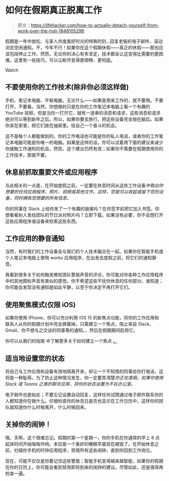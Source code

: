 # 如何在假期真正脱离工作

> 原文：<https://lifehacker.com/how-to-actually-detach-yourself-from-work-over-the-holi-1848105298>

假期是一年中放松、与家人共度美好时光的特殊时刻...回复老板的电子邮件，滚动浏览空闲通知。不，今年不行！如果你在这个假期休假——真正的休假——那也应该包括停止工作。然而，无论你的决心有多坚定，技术都会让这变得比需要的更困难。这里有一些技巧，可以让断开变得更顺畅、更彻底。

Watch

## 不要使用你的工作技术(除非你必须这样做)

手机、笔记本电脑、平板电脑，无论什么——如果是用来工作的，就不要用。不要打开，不要看。当然，你想做的只是在你的工作笔记本电脑上看一个有趣的 YouTube 视频，但是当你一打开它，就有一连串的消息和请求，这些消息和请求绝对可以等到新年之后。所以，如果你要去旅行，把这些设备完全抛在脑后。如果你呆在家里，把它们放在抽屉里。给自己一个奋斗的机会。

这不是每个人都能做到的。你的工作电话也可能是你的私人电话，或者你的工作笔记本电脑可能是你唯一的电脑。如果是这样的话，你可以试着用下面的建议来减少你接触工作通知的机会。然而，这个建议仍然有效；如果你不需要在假期使用你的工作技术，那就不要。

## 休息前抓取重要文件或应用程序

与此相关的一点是，在开始度假之前，一定要在休息时间从这些工作设备*中取出你想要的任何应用程序、照片、视频或其他文件。这样，您就可以收起或留下您的设备，同时拥有您想要的所有信息。*

你的同事在 Slack 上给你发了一个有趣的链接吗？在你签字前把它加入书签。你想看看别人发给团队的节日派对照片吗？立即下载。如果没有必要，你不会想打开这些应用程序或设备来检索这些东西。

## 工作应用的静音通知

当然，有时我们的工作设备会与我们的个人技术融合在一起。如果你在智能手机或个人笔记本电脑上使用 works 应用程序，在出发去度假之前，将它们的通知静音。

我看到很多关于如何触发微软团队警报声音的评论，你可能对你各种工作应用程序中的其他图标声音有类似的感觉。你不希望这些干扰你休息的任何部分。谁知道；你可能会发现没有通知是如此平静，以至于你决定不再打开它们。

## 使用聚焦模式(仅限 iOS)

如果你使用 iPhone，你可以充分利用 iOS 15 的新焦点功能，将你的工作应用和联系人从你的假期计划中完全屏蔽掉。只需建立一个焦点，阻止来自 Slack、Gmail、你不想与之交谈的同事等的通知。，然后在假期期间启用它。

你可以从我们的指南 中了解更多关于如何建立一个焦点 [。](https://lifehacker.com/you-should-definitely-use-ios-15s-new-distraction-squa-1847671349)

## 适当地设置您的状态

将自己与工作应用和设备有效地隔离开来，却让一个不知情的同事给你打电话，这将是一种耻辱。为了防止这种情况发生，你一定要弄清楚*你正在度假。如果你使用 Slack 或 Teams 之类的聊天应用，将你的状态设置为不在办公室。*

电子邮件也是如此；不要忘记设置自动回复，这样任何试图通过电子邮件联系你的人都知道你在做什么。仔细检查你的休息日是否也显示在工作日历中，这样你的团队就知道你什么时候离开，什么时候回来。

## 关掉你的闹钟！

哦，天啊，这个很难忘记。假期的第一个星期一，你的手机在你通常的早上 6 点起床时间开始嗡嗡作响，本应是一个美好的睡眠早晨现在被毁了。在开始休息之前，扫描你手机的时钟应用程序，禁用所有这些闹钟，直到你回到工作岗位。

现在，可能不仅仅是你要记住这些警报；智能手机变得越来越智能，如果你的假期在你的日历上，你可能会看到禁用即将到来的闹钟的建议。尽管如此，还是值得再检查一遍。